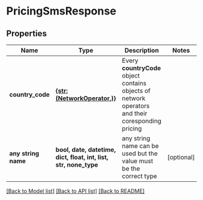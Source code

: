 # PricingSmsResponse


## Properties
Name | Type | Description | Notes
------------ | ------------- | ------------- | -------------
**country_code** | [**{str: (NetworkOperator,)}**](NetworkOperator.md) | Every **countryCode** object contains objects of network operators and their coresponding pricing | 
**any string name** | **bool, date, datetime, dict, float, int, list, str, none_type** | any string name can be used but the value must be the correct type | [optional]

[[Back to Model list]](../../README.md#models) [[Back to API list]](../../README.md#available-methods) [[Back to README]](../../README.md)


